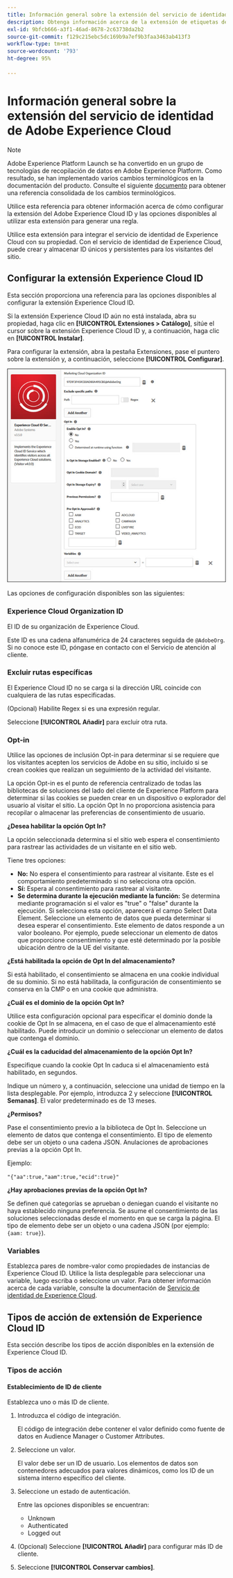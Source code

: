```yaml
---
title: Información general sobre la extensión del servicio de identidad de Adobe Experience Cloud
description: Obtenga información acerca de la extensión de etiquetas del servicio de identidad de Adobe Experience Cloud en Adobe Experience Platform.
exl-id: 9bfcb666-a3f1-46ad-8678-2c63738da2b2
source-git-commit: f129c215ebc5dc169b9a7ef9b3faa3463ab413f3
workflow-type: tm+mt
source-wordcount: '793'
ht-degree: 95%

---
```


# Información general sobre la extensión del servicio de identidad de Adobe Experience Cloud

>[!NOTE]
>
>Adobe Experience Platform Launch se ha convertido en un grupo de tecnologías de recopilación de datos en Adobe Experience Platform. Como resultado, se han implementado varios cambios terminológicos en la documentación del producto. Consulte el siguiente [documento](../../../term-updates.md) para obtener una referencia consolidada de los cambios terminológicos.

Utilice esta referencia para obtener información acerca de cómo configurar la extensión del Adobe Experience Cloud ID y las opciones disponibles al utilizar esta extensión para generar una regla.

Utilice esta extensión para integrar el servicio de identidad de Experience Cloud con su propiedad. Con el servicio de identidad de Experience Cloud, puede crear y almacenar ID únicos y persistentes para los visitantes del sitio.

## Configurar la extensión Experience Cloud ID

Esta sección proporciona una referencia para las opciones disponibles al configurar la extensión Experience Cloud ID.

Si la extensión Experience Cloud ID aún no está instalada, abra su propiedad, haga clic en **[!UICONTROL Extensiones > Catálogo]**, sitúe el cursor sobre la extensión Experience Cloud ID y, a continuación, haga clic en **[!UICONTROL Instalar]**.

Para configurar la extensión, abra la pestaña Extensiones, pase el puntero sobre la extensión y, a continuación, seleccione **[!UICONTROL Configurar]**.

![](../../../images/optin.jpg)

Las opciones de configuración disponibles son las siguientes:

### Experience Cloud Organization ID

El ID de su organización de Experience Cloud.

Este ID es una cadena alfanumérica de 24 caracteres seguida de `@AdobeOrg`. Si no conoce este ID, póngase en contacto con el Servicio de atención al cliente.

### Excluir rutas específicas

El Experience Cloud ID no se carga si la dirección URL coincide con cualquiera de las rutas especificadas.

(Opcional) Habilite Regex si es una expresión regular.

Seleccione **[!UICONTROL Añadir]** para excluir otra ruta.

### Opt-in

Utilice las opciones de inclusión Opt-in para determinar si se requiere que los visitantes acepten los servicios de Adobe en su sitio, incluido si se crean cookies que realizan un seguimiento de la actividad del visitante.

La opción Opt-in es el punto de referencia centralizado de todas las bibliotecas de soluciones del lado del cliente de Experience Platform para determinar si las cookies se pueden crear en un dispositivo o explorador del usuario al visitar el sitio. La opción Opt In no proporciona asistencia para recopilar o almacenar las preferencias de consentimiento de usuario.

**¿Desea habilitar la opción Opt In?**

La opción seleccionada determina si el sitio web espera el consentimiento para rastrear las actividades de un visitante en el sitio web.

Tiene tres opciones:

* **No:** No espera el consentimiento para rastrear al visitante. Este es el comportamiento predeterminado si no selecciona otra opción.
* **Sí:** Espera al consentimiento para rastrear al visitante.
* **Se determina durante la ejecución mediante la función:** Se determina mediante programación si el valor es &quot;true&quot; o &quot;false&quot; durante la ejecución. Si selecciona esta opción, aparecerá el campo Select Data Element. Seleccione un elemento de datos que pueda determinar si desea esperar el consentimiento. Este elemento de datos responde a un valor booleano. Por ejemplo, puede seleccionar un elemento de datos que proporcione consentimiento y que esté determinado por la posible ubicación dentro de la UE del visitante.

**¿Está habilitada la opción de Opt In del almacenamiento?**

Si está habilitado, el consentimiento se almacena en una cookie individual de su dominio. Si no está habilitada, la configuración de consentimiento se conserva en la CMP o en una cookie que administra.

**¿Cuál es el dominio de la opción Opt In?**

Utilice esta configuración opcional para especificar el dominio donde la cookie de Opt In se almacena, en el caso de que el almacenamiento esté habilitado. Puede introducir un dominio o seleccionar un elemento de datos que contenga el dominio.

**¿Cuál es la caducidad del almacenamiento de la opción Opt In?**

Especifique cuando la cookie Opt In caduca si el almacenamiento está habilitado, en segundos.

Indique un número y, a continuación, seleccione una unidad de tiempo en la lista desplegable. Por ejemplo, introduzca 2 y seleccione **[!UICONTROL Semanas]**. El valor predeterminado es de 13 meses.

**¿Permisos?**

Pase el consentimiento previo a la biblioteca de Opt In. Seleccione un elemento de datos que contenga el consentimiento. El tipo de elemento debe ser un objeto o una cadena JSON. Anulaciones de aprobaciones previas a la opción Opt In.

Ejemplo:

`"{"aa":true,"aam":true,"ecid":true}"`

**¿Hay aprobaciones previas de la opción Opt In?**

Se definen qué categorías se aprueban o deniegan cuando el visitante no haya establecido ninguna preferencia. Se asume el consentimiento de las soluciones seleccionadas desde el momento en que se carga la página. El tipo de elemento debe ser un objeto o una cadena JSON (por ejemplo: `{aam: true}`).

### Variables

Establezca pares de nombre-valor como propiedades de instancias de Experience Cloud ID. Utilice la lista desplegable para seleccionar una variable, luego escriba o seleccione un valor. Para obtener información acerca de cada variable, consulte la documentación de [Servicio de identidad de Experience Cloud](https://experiencecloud.adobe.com/resources/help/es_ES/mcvid/mcvid-overview.html).

## Tipos de acción de extensión de Experience Cloud ID

Esta sección describe los tipos de acción disponibles en la extensión de Experience Cloud ID.

### Tipos de acción

#### Establecimiento de ID de cliente

Establezca uno o más ID de cliente.

1. Introduzca el código de integración.

   El código de integración debe contener el valor definido como fuente de datos en Audience Manager o Customer Attributes.

1. Seleccione un valor.

   El valor debe ser un ID de usuario. Los elementos de datos son contenedores adecuados para valores dinámicos, como los ID de un sistema interno específico del cliente.

1. Seleccione un estado de autenticación.

   Entre las opciones disponibles se encuentran:

   * Unknown
   * Authenticated
   * Logged out

1. (Opcional) Seleccione **[!UICONTROL Añadir]** para configurar más ID de cliente.
1. Seleccione **[!UICONTROL Conservar cambios]**.
